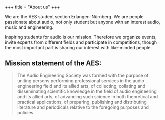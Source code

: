 +++
title = "About us"
+++

We are the AES student section Erlangen-Nürnberg. We are people passionate about audio, not only student but anyone with an interest audio, music and engineering. 

Inspiring students for audio is our mission. Therefore we organize events, invite experts from different fields and participate in competitions, though the most important part is sharing our interest with like-minded people.


## Mission statement of the AES:

> The Audio Engineering Society was formed with the purpose of uniting persons performing professional services in the audio engineering field and its allied arts, of collecting, collating and disseminating scientific knowledge in the field of audio engineering and its allied arts, of advancing such science in both theoretical and practical applications, of preparing, publishing and distributing literature and periodicals relative to the foregoing purposes and policies.

